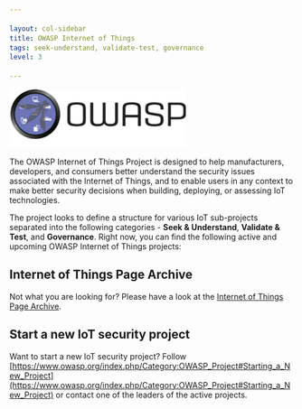 ```yaml
---

layout: col-sidebar
title: OWASP Internet of Things
tags: seek-understand, validate-test, governance
level: 3

---
```



![OWASP Internet of Things image](/assets/images/owasp_iotlogo.png)

The OWASP Internet of Things Project is designed to help manufacturers, developers, and consumers better understand the security issues associated with the Internet of Things, and to enable users in any context to make better security decisions when building, deploying, or assessing IoT technologies.

The project looks to define a structure for various IoT sub-projects separated into the following categories - **Seek & Understand**, **Validate & Test**, and **Governance**. Right now, you can find the following active and upcoming OWASP Internet of Things projects:

## Internet of Things Page Archive

Not what you are looking for? Please have a look at the [Internet of Things Page Archive](https://wiki.owasp.org/index.php/OWASP_Internet_of_Things_Project).

## Start a new IoT security project

Want to start a new IoT security project? Follow [https://www.owasp.org/index.php/Category:OWASP_Project#Starting_a_New_Project](https://www.owasp.org/index.php/Category:OWASP_Project#Starting_a_New_Project) or contact one of the leaders of the active projects.
